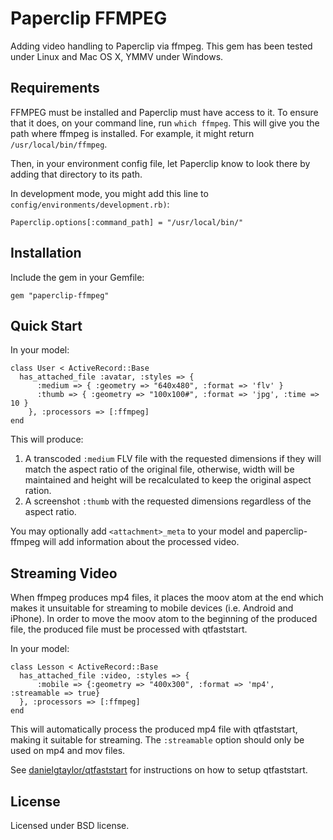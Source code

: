 Paperclip FFMPEG
================

Adding video handling to Paperclip via ffmpeg.
This gem has been tested under Linux and Mac OS X, YMMV under Windows.

Requirements
------------

FFMPEG must be installed and Paperclip must have access to it. To ensure
that it does, on your command line, run `which ffmpeg`.
This will give you the path where ffmpeg is installed. For
example, it might return `/usr/local/bin/ffmpeg`.

Then, in your environment config file, let Paperclip know to look there by adding that 
directory to its path.

In development mode, you might add this line to `config/environments/development.rb)`:

    Paperclip.options[:command_path] = "/usr/local/bin/"

Installation
------------

Include the gem in your Gemfile:

    gem "paperclip-ffmpeg"

Quick Start
-----------

In your model:

    class User < ActiveRecord::Base
      has_attached_file :avatar, :styles => { 
          :medium => { :geometry => "640x480", :format => 'flv' }
          :thumb => { :geometry => "100x100#", :format => 'jpg', :time => 10 }
        }, :processors => [:ffmpeg]
    end

This will produce:

1. A transcoded `:medium` FLV file with the requested dimensions if they will match the aspect ratio of the original file, otherwise, width will be maintained and height will be recalculated to keep the original aspect ration.
2. A screenshot `:thumb` with the requested dimensions regardless of the aspect ratio.

You may optionally add `<attachment>_meta` to your model and paperclip-ffmpeg will add information about the processed video.

Streaming Video
-------------------

When ffmpeg produces mp4 files, it places the moov atom at the end which makes it unsuitable for streaming to mobile devices (i.e. Android and iPhone). In order to move the moov atom to the beginning of the produced file, the produced file must be processed with qtfaststart.

In your model:

    class Lesson < ActiveRecord::Base
      has_attached_file :video, :styles => {
          :mobile => {:geometry => "400x300", :format => 'mp4', :streamable => true}
      }, :processors => [:ffmpeg]
    end
    
This will automatically process the produced mp4 file with qtfaststart, making it suitable for streaming. The `:streamable` option should only be used on mp4 and mov files.

See [danielgtaylor/qtfaststart](https://github.com/danielgtaylor/qtfaststart) for instructions on how to setup qtfaststart.

License
-------

Licensed under BSD license.